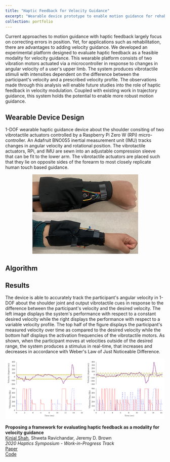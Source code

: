 ```yaml
---
title: "Haptic Feedback for Velocity Guidance"
excerpt: "Wearable device prototype to enable motion guidance for rehabilitation through cutaneous haptic feedback.<br/><img src='/images/haptic.png'>"
collection: portfolio
---
```


Current approaches to motion guidance with haptic feedback largely focus on correcting errors in position. Yet, for applications such as rehabilitation, there are advantages to adding velocity guidance. We developed an experimental platform designed to evaluate haptic feedback as a feasible modality for velocity guidance. This wearable platform consists of two vibration motors actuated via a microcontroller in response to changes in angular velocity of a user's upper limb. The system produces vibrotactile stimuli with intensities dependent on the difference between the participant's velocity and a prescribed velocity profile. The observations made through this analysis will enable future studies into the role of haptic feedback in velocity modulation. Coupled with existing work in trajectory guidance, this system holds the potential to enable more robust motion guidance.

## Wearable Device Design
1-DOF wearable haptic guidance device about the shoulder consiting of two vibrotactile actuators controlled by a Raspberry Pi Zero W (RPi) micro-controller. An Adafruit BNO055 inertial measurement unit (IMU) tracks changes in angular velocity and rotational position. The vibrotactile actuators, RPi, and IMU are sewn into an adjustable compression sleeve that can be fit to the lower arm. The vibrotactile actuators are placed such that they lie on opposite sides of the forearm to most closely replicate human touch based guidance.

<div align="center">
  <img src='/images/haptic.png'>
</div>

## Algorithm

## Results
The device is able to accurately track the participant's angular velocity in 1-DOF about the shoulder joint and output vibrotactile cues in response to the difference between the participant's velocity and the desired velocity. The left image displays the system's performance with respect to a constant desired velocity while the right displays the performance with respect to a variable velocity profile. The top half of the figure displays the participant's measured velocity over time as compared to the desired velocity while the bottom half displays the activation frequencies of the vibrotactile motors. As shown, when the participant moves at velocities outside of the desired range, the system produces a stimulus in real-time, that increases and decreases in accordance with Weber's Law of Just Noticeable Difference. 
<div align="center">
  <img src='/images/hapticData.png'>
</div>

**Proposing a framework for evaluating haptic feedback as a modality for velocity guidance**    
<ins>Kinjal Shah</ins>, Shweta Ravichandar, Jeremy D. Brown    
*2020 Haptics Symposium - Work-in-Progress Track*     
[Paper](https://kinjmshah.github.io/files/haptics2020_WIP.pdf)         
[Code](https://github.com/kinjmshah/HapticVelocityGuidance)
